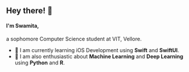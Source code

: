  ## Hey there! 👋
 
 #### I'm Swamita,
 
 a sophomore Computer Science student at VIT, Vellore. 
 
 - 🌱 I am currently learning iOS Development using **Swift** and **SwiftUI**.
 - 🌱 I am also enthusiastic about **Machine Learning** and **Deep Learning** using **Python** and **R**.

<!--
**swamitagupta/swamitagupta** is a ✨ _special_ ✨ repository because its `README.md` (this file) appears on your GitHub profile.

Here are some ideas to get you started:

- 🔭 I’m currently working on ...
- 🌱 I’m currently learning ...
- 👯 I’m looking to collaborate on ...
- 🤔 I’m looking for help with ...
- 💬 Ask me about ...
- 📫 How to reach me: ...
- 😄 Pronouns: ...
- ⚡ Fun fact: ...
-->
